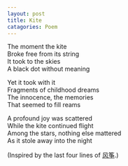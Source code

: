 ```yaml
---
layout: post
title: Kite
catagories: Poem
---
```


The moment the kite\
Broke free from its string\
It took to the skies\
A black dot without meaning

Yet it took with it\
Fragments of childhood dreams\
The innocence, the memories\
That seemed to fill reams

A profound joy was scattered\
While the kite continued flight\
Among the stars, nothing else mattered\
As it stole away into the night

(Inspired by the last four lines of [风筝](https://www.cpcll.sg/xinkongxia/fengzheng).)
